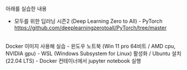 아래를 실습한 내용  
- 모두를 위한 딥러닝 시즌2 (Deep Learning Zero to All) - PyTorch  
https://github.com/deeplearningzerotoall/PyTorch/tree/master  
<br>
Docker 이미지 사용해 실습  
- 윈도우 노트북 (Win 11 pro 64비트 / AMD cpu, NVIDIA gpu)  
- WSL (Windows Subsystem for Linux) 활성화 / Ubuntu 설치 (22.04 LTS)  
- Docker 컨테이너에서 jupyter notebook 실행  
